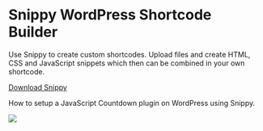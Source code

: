 # Snippy WordPress Shortcode Builder

Use Snippy to create custom shortcodes. Upload files and create HTML, CSS and JavaScript snippets which then can be combined in your own shortcode.

[Download Snippy](https://wordpress.org/plugins/snippy/)

How to setup a JavaScript Countdown plugin on WordPress using Snippy.

[![](https://img.youtube.com/vi/JZYYJY4yoK4/0.jpg)](https://www.youtube.com/watch?v=JZYYJY4yoK4)
